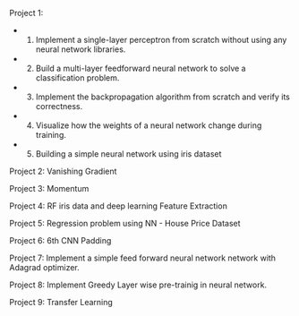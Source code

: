 Project 1:

- 1. Implement a single-layer perceptron from scratch without using any neural network libraries.
- 2. Build a multi-layer feedforward neural network to solve a classification problem.
- 3. Implement the backpropagation algorithm from scratch and verify its correctness.
- 4. Visualize how the weights of a neural network change during training.
- 5. Building a simple neural network using iris dataset

Project 2: Vanishing Gradient

Project 3: Momentum

Project 4: RF iris data and deep learning Feature Extraction

Project 5: Regression problem using NN - House Price Dataset

Project 6: 6th CNN Padding

Project 7: Implement a simple feed forward neural network network with Adagrad optimizer.

Project 8: Implement Greedy Layer wise pre-trainig in neural network.

Project 9: Transfer Learning
